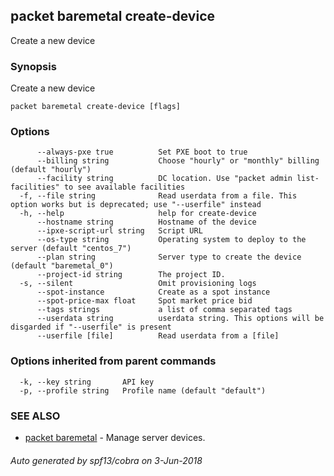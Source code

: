 ## packet baremetal create-device

Create a new device

### Synopsis

Create a new device

```
packet baremetal create-device [flags]
```

### Options

```
      --always-pxe true          Set PXE boot to true
      --billing string           Choose "hourly" or "monthly" billing (default "hourly")
      --facility string          DC location. Use "packet admin list-facilities" to see available facilities
  -f, --file string              Read userdata from a file. This option works but is deprecated; use "--userfile" instead
  -h, --help                     help for create-device
      --hostname string          Hostname of the device
      --ipxe-script-url string   Script URL
      --os-type string           Operating system to deploy to the server (default "centos_7")
      --plan string              Server type to create the device (default "baremetal_0")
      --project-id string        The project ID.
  -s, --silent                   Omit provisioning logs
      --spot-instance            Create as a spot instance
      --spot-price-max float     Spot market price bid
      --tags strings             a list of comma separated tags
      --userdata string          userdata string. This options will be disgarded if "--userfile" is present
      --userfile [file]          Read userdata from a [file]
```

### Options inherited from parent commands

```
  -k, --key string       API key
  -p, --profile string   Profile name (default "default")
```

### SEE ALSO

* [packet baremetal](packet_baremetal.md)	 - Manage server devices.

###### Auto generated by spf13/cobra on 3-Jun-2018
